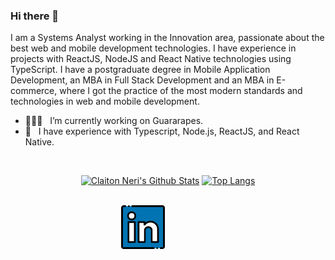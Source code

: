 ### Hi there 👋

I am a Systems Analyst working in the Innovation area, passionate about the best web and mobile development technologies. I have experience in projects with ReactJS, NodeJS and React Native technologies using TypeScript. I have a postgraduate degree in Mobile Application Development, an MBA in Full Stack Development and an MBA in E-commerce, where I got the practice of the most modern standards and technologies in web and mobile development.

- 🧑🏼‍💻 &nbsp;&nbsp;I’m currently working on Guararapes.
- 🚀 &nbsp;&nbsp;I have experience with Typescript, Node.js, ReactJS, and React Native.

<br/>

<div align="center" >

[![Claiton Neri's Github Stats](https://github-readme-stats.vercel.app/api?username=claitonneri&count_private=true&show_icons=true&theme=radical&bg_color=30,0d0d0d,191919&title_color=fff&text_color=fff&icon_color=79ff97)](https://github.com/anuraghazra/github-readme-stats)
[![Top Langs](https://github-readme-stats.vercel.app/api/top-langs/?username=claitonneri&layout=compact&theme=radical&bg_color=30,0d0d0d,191919&title_color=fff&text_color=fff&icon_color=79ff97)](https://github.com/anuraghazra/github-readme-stats)
  
  <br/>
  
<div style="align-self: center;align-items: center; display: flex; justify-content: space-between; width: 150px;" >
  <a href="https://www.linkedin.com/in/claitonneri/" target="_blank">
    <img src="https://raw.githubusercontent.com/claitonneri/claitonneri/main/linkedin.png" alt="LinkedIn" height="70">
  </a>
</div>
</div>
